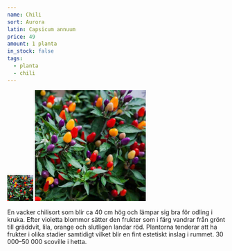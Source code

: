 ```yaml
---
name: Chili
sort: Aurora
latin: Capsicum annuum
price: 49
amount: 1 planta
in_stock: false
tags:
  - planta
  - chili
---
```


<img src="/img/plant-chili-aurora.jpg" width="60" data-srcset="1x, 1.5x, 2x" alt="Chili Aurora" class="thumb">
<img src="/img/plant-chili-aurora.jpg" width="256" data-srcset="1x, 1.5x, 2x" alt="Chili Aurora">

En vacker chilisort som blir ca 40 cm hög och lämpar sig bra för odling i kruka. Efter violetta blommor sätter den frukter som i färg vandrar från grönt till gräddvit, lila, orange och slutligen landar röd. Plantorna tenderar att ha frukter i olika stadier samtidigt vilket blir en fint estetiskt inslag i rummet. 30 000–50 000 scoville i hetta.
